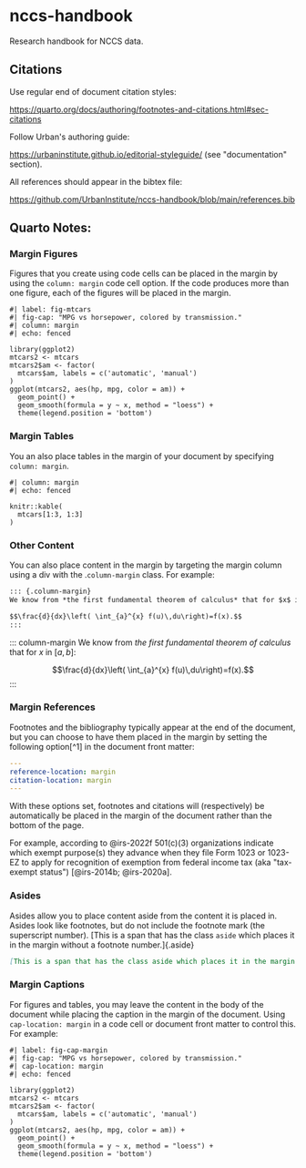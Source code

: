# nccs-handbook

Research handbook for NCCS data. 

## Citations


Use regular end of document citation styles: 

https://quarto.org/docs/authoring/footnotes-and-citations.html#sec-citations

Follow Urban's authoring guide: 

https://urbaninstitute.github.io/editorial-styleguide/ (see "documentation" section). 

All references should appear in the bibtex file: 

https://github.com/UrbanInstitute/nccs-handbook/blob/main/references.bib



## Quarto Notes:

### Margin Figures

Figures that you create using code cells can be placed in the margin by using the `column: margin` code cell option. If the code produces more than one figure, each of the figures will be placed in the margin.

```{r}
#| label: fig-mtcars
#| fig-cap: "MPG vs horsepower, colored by transmission."
#| column: margin
#| echo: fenced

library(ggplot2)
mtcars2 <- mtcars
mtcars2$am <- factor(
  mtcars$am, labels = c('automatic', 'manual')
)
ggplot(mtcars2, aes(hp, mpg, color = am)) +
  geom_point() +
  geom_smooth(formula = y ~ x, method = "loess") +
  theme(legend.position = 'bottom')
```

### Margin Tables

You an also place tables in the margin of your document by specifying `column: margin`.

```{r}
#| column: margin
#| echo: fenced

knitr::kable(
  mtcars[1:3, 1:3]
)
```

### Other Content

You can also place content in the margin by targeting the margin column using a div with the .`column-margin` class. For example:

``` md
::: {.column-margin}
We know from *the first fundamental theorem of calculus* that for $x$ in $[a, b]$:

$$\frac{d}{dx}\left( \int_{a}^{x} f(u)\,du\right)=f(x).$$
:::
```

::: column-margin
We know from *the first fundamental theorem of calculus* that for $x$ in $[a, b]$:

$$\frac{d}{dx}\left( \int_{a}^{x} f(u)\,du\right)=f(x).$$
:::

### Margin References

Footnotes and the bibliography typically appear at the end of the document, but you can choose to have them placed in the margin by setting the following option\[\^1\] in the document front matter:

``` yaml
---
reference-location: margin
citation-location: margin
---
```

With these options set, footnotes and citations will (respectively) be automatically be placed in the margin of the document rather than the bottom of the page.

For example, according to @irs-2022f 501(c)(3) organizations indicate which exempt purpose(s) they advance when they file Form 1023 or 1023-EZ to apply for recognition of exemption from federal income tax (aka "tax-exempt status") [@irs-2014b; @irs-2020a].

### Asides

Asides allow you to place content aside from the content it is placed in. Asides look like footnotes, but do not include the footnote mark (the superscript number). [This is a span that has the class `aside` which places it in the margin without a footnote number.]{.aside}

``` markdown
[This is a span that has the class aside which places it in the margin without a footnote number.]{.aside}
```

### Margin Captions

For figures and tables, you may leave the content in the body of the document while placing the caption in the margin of the document. Using `cap-location: margin` in a code cell or document front matter to control this. For example:

```{r}
#| label: fig-cap-margin
#| fig-cap: "MPG vs horsepower, colored by transmission."
#| cap-location: margin
#| echo: fenced

library(ggplot2)
mtcars2 <- mtcars
mtcars2$am <- factor(
  mtcars$am, labels = c('automatic', 'manual')
)
ggplot(mtcars2, aes(hp, mpg, color = am)) +
  geom_point() +
  geom_smooth(formula = y ~ x, method = "loess") +
  theme(legend.position = 'bottom')
```
